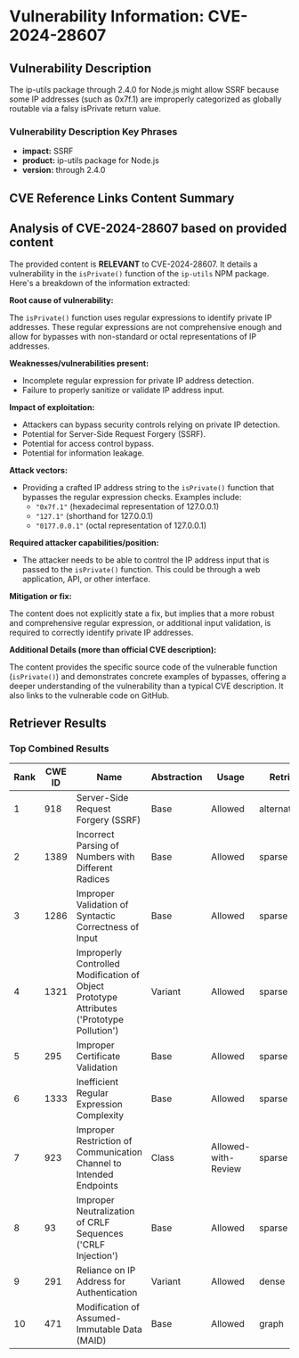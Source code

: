 # Vulnerability Information: CVE-2024-28607

## Vulnerability Description
The ip-utils package through 2.4.0 for Node.js might allow SSRF because some IP addresses (such as 0x7f.1) are improperly categorized as globally routable via a falsy isPrivate return value.

### Vulnerability Description Key Phrases
- **impact:** SSRF
- **product:** ip-utils package for Node.js
- **version:** through 2.4.0

## CVE Reference Links Content Summary
## Analysis of CVE-2024-28607 based on provided content

The provided content is **RELEVANT** to CVE-2024-28607. It details a vulnerability in the `isPrivate()` function of the `ip-utils` NPM package. Here's a breakdown of the information extracted:

**Root cause of vulnerability:**

The `isPrivate()` function uses regular expressions to identify private IP addresses. These regular expressions are not comprehensive enough and allow for bypasses with non-standard or octal representations of IP addresses.

**Weaknesses/vulnerabilities present:**

*   Incomplete regular expression for private IP address detection.
*   Failure to properly sanitize or validate IP address input.

**Impact of exploitation:**

*   Attackers can bypass security controls relying on private IP detection.
*   Potential for Server-Side Request Forgery (SSRF).
*   Potential for access control bypass.
*   Potential for information leakage.

**Attack vectors:**

*   Providing a crafted IP address string to the `isPrivate()` function that bypasses the regular expression checks. Examples include:
    *   `"0x7f.1"` (hexadecimal representation of 127.0.0.1)
    *   `"127.1"` (shorthand for 127.0.0.1)
    *   `"0177.0.0.1"` (octal representation of 127.0.0.1)

**Required attacker capabilities/position:**

*   The attacker needs to be able to control the IP address input that is passed to the `isPrivate()` function. This could be through a web application, API, or other interface.

**Mitigation or fix:**

The content does not explicitly state a fix, but implies that a more robust and comprehensive regular expression, or additional input validation, is required to correctly identify private IP addresses.

**Additional Details (more than official CVE description):**

The content provides the specific source code of the vulnerable function (`isPrivate()`) and demonstrates concrete examples of bypasses, offering a deeper understanding of the vulnerability than a typical CVE description. It also links to the vulnerable code on GitHub.

## Retriever Results

### Top Combined Results

| Rank | CWE ID | Name | Abstraction | Usage  | Retrievers | Individual Scores |
|------|--------|------|-------------|-------|------------|-------------------|
| 1 | 918 | Server-Side Request Forgery (SSRF) | Base | Allowed | alternate_terms | 0.800 |
| 2 | 1389 | Incorrect Parsing of Numbers with Different Radices | Base | Allowed | sparse | 0.052 |
| 3 | 1286 | Improper Validation of Syntactic Correctness of Input | Base | Allowed | sparse | 0.050 |
| 4 | 1321 | Improperly Controlled Modification of Object Prototype Attributes ('Prototype Pollution') | Variant | Allowed | sparse | 0.049 |
| 5 | 295 | Improper Certificate Validation | Base | Allowed | sparse | 0.048 |
| 6 | 1333 | Inefficient Regular Expression Complexity | Base | Allowed | sparse | 0.046 |
| 7 | 923 | Improper Restriction of Communication Channel to Intended Endpoints | Class | Allowed-with-Review | sparse | 0.044 |
| 8 | 93 | Improper Neutralization of CRLF Sequences ('CRLF Injection') | Base | Allowed | sparse | 0.044 |
| 9 | 291 | Reliance on IP Address for Authentication | Variant | Allowed | dense | 0.469 |
| 10 | 471 | Modification of Assumed-Immutable Data (MAID) | Base | Allowed | graph | 0.003 |

